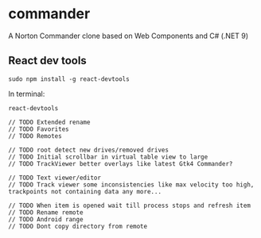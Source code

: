 # commander
A Norton Commander clone based on Web Components and C# (.NET 9)

## React dev tools
```
sudo npm install -g react-devtools
```
In terminal:
```
react-devtools
```

```
// TODO Extended rename
// TODO Favorites
// TODO Remotes

// TODO root detect new drives/removed drives
// TODO Initial scrollbar in virtual table view to large
// TODO TrackViewer better overlays like latest Gtk4 Commander?

// TODO Text viewer/editor
// TODO Track viewer some inconsistencies like max velocity too high, trackpoints not containing data any more...

// TODO When item is opened wait till process stops and refresh item
// TODO Rename remote
// TODO Android range
// TODO Dont copy directory from remote
```